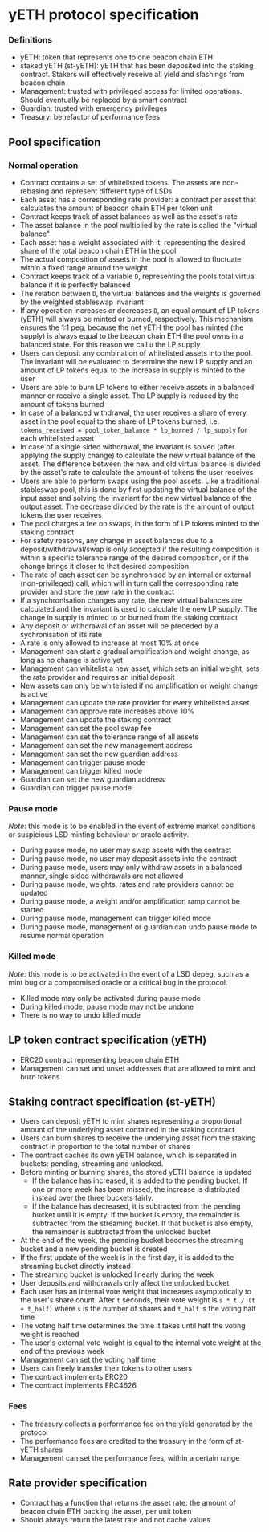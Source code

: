 # yETH protocol specification

### Definitions
- yETH: token that represents one to one beacon chain ETH
- staked yETH (st-yETH): yETH that has been deposited into the staking contract. Stakers will effectively receive all yield and slashings from beacon chain
- Management: trusted with privileged access for limited operations. Should eventually be replaced by a smart contract
- Guardian: trusted with emergency privileges
- Treasury: benefactor of performance fees

## Pool specification
### Normal operation
- Contract contains a set of whitelisted tokens. The assets are non-rebasing and represent different type of LSDs
- Each asset has a corresponding rate provider: a contract per asset that calculates the amount of beacon chain ETH per token unit
- Contract keeps track of asset balances as well as the asset's rate
- The asset balance in the pool multiplied by the rate is called the "virtual balance"
- Each asset has a weight associated with it, representing the desired share of the total beacon chain ETH in the pool
- The actual composition of assets in the pool is allowed to fluctuate within a fixed range around the weight
- Contract keeps track of a variable `D`, representing the pools total virtual balance if it is perfectly balanced
- The relation between `D`, the virtual balances and the weights is governed by the weighted stableswap invariant
- If any operation increases or decreases `D`, an equal amount of LP tokens (yETH) will always be minted or burned, respectively. This mechanism ensures the 1:1 peg, because the net yETH the pool has minted (the supply) is always equal to the beacon chain ETH the pool owns in a balanced state. For this reason we call `D` the LP supply
- Users can deposit any combination of whitelisted assets into the pool. The invariant will be evaluated to determine the new LP supply and an amount of LP tokens equal to the increase in supply is minted to the user
- Users are able to burn LP tokens to either receive assets in a balanced manner or receive a single asset. The LP supply is reduced by the amount of tokens burned
- In case of a balanced withdrawal, the user receives a share of every asset in the pool equal to the share of LP tokens burned, i.e. `tokens_received = pool_token_balance * lp_burned / lp_supply` for each whitelisted asset
- In case of a single sided withdrawal, the invariant is solved (after applying the supply change) to calculate the new virtual balance of the asset. The difference between the new and old virtual balance is divided by the asset's rate to calculate the amount of tokens the user receives
- Users are able to perform swaps using the pool assets. Like a traditional stableswap pool, this is done by first updating the virtual balance of the input asset and solving the invariant for the new virtual balance of the output asset. The decrease divided by the rate is the amount of output tokens the user receives
- The pool charges a fee on swaps, in the form of LP tokens minted to the staking contract
- For safety reasons, any change in asset balances due to a deposit/withdrawal/swap is only accepted if the resulting composition is within a specific tolerance range of the desired composition, or if the change brings it closer to that desired composition
- The rate of each asset can be synchronised by an internal or external (non-privileged) call, which will in turn call the corresponding rate provider and store the new rate in the contract
- If a synchronisation changes any rate, the new virtual balances are calculated and the invariant is used to calculate the new LP supply. The change in supply is minted to or burned from the staking contract
- Any deposit or withdrawal of an asset will be preceded by a sychronisation of its rate
- A rate is only allowed to increase at most 10% at once
- Management can start a gradual amplification and weight change, as long as no change is active yet
- Management can whitelist a new asset, which sets an initial weight, sets the rate provider and requires an initial deposit
- New assets can only be whitelisted if no amplification or weight change is active
- Management can update the rate provider for every whitelisted asset
- Management can approve rate increases above 10%
- Management can update the staking contract
- Management can set the pool swap fee
- Management can set the tolerance range of all assets
- Management can set the new management address
- Management can set the new guardian address
- Management can trigger pause mode
- Management can trigger killed mode
- Guardian can set the new guardian address
- Guardian can trigger pause mode

### Pause mode
_Note_: this mode is to be enabled in the event of extreme market conditions or suspicious LSD minting behaviour or oracle activity.
- During pause mode, no user may swap assets with the contract
- During pause mode, no user may deposit assets into the contract
- During pause mode, users may only withdraw assets in a balanced manner, single sided withdrawals are not allowed
- During pause mode, weights, rates and rate providers cannot be updated
- During pause mode, a weight and/or amplification ramp cannot be started
- During pause mode, management can trigger killed mode
- During pause mode, management or guardian can undo pause mode to resume normal operation

### Killed mode
_Note:_ this mode is to be activated in the event of a LSD depeg, such as a mint bug or a compromised oracle or a critical bug in the protocol.
- Killed mode may only be activated during pause mode
- During killed mode, pause mode may not be undone
- There is no way to undo killed mode

## LP token contract specification (yETH)
- ERC20 contract representing beacon chain ETH
- Management can set and unset addresses that are allowed to mint and burn tokens

## Staking contract specification (st-yETH)
- Users can deposit yETH to mint shares representing a proportional amount of the underlying asset contained in the staking contract
- Users can burn shares to receive the underlying asset from the staking contract in proportion to the total number of shares
- The contract caches its own yETH balance, which is separated in buckets: pending, streaming and unlocked.
- Before minting or burning shares, the stored yETH balance is updated
    - If the balance has increased, it is added to the pending bucket. If one or more week has been missed, the increase is distributed instead over the three buckets fairly.
    - If the balance has decreased, it is subtracted from the pending bucket until it is empty. If the bucket is empty, the remainder is subtracted from the streaming bucket. If that bucket is also empty, the remainder is subtracted from the unlocked bucket
- At the end of the week, the pending bucket becomes the streaming bucket and a new pending bucket is created
- If the first update of the week is in the first day, it is added to the streaming bucket directly instead
- The streaming bucket is unlocked linearly during the week
- User deposits and withdrawals only affect the unlocked bucket
- Each user has an internal vote weight that increases asymptotically to the user's share count. After `t` seconds, their vote weight is `s * t / (t + t_half)` where `s` is the number of shares and `t_half` is the voting half time
- The voting half time determines the time it takes until half the voting weight is reached
- The user's external vote weight is equal to the internal vote weight at the end of the previous week
- Management can set the voting half time
- Users can freely transfer their tokens to other users
- The contract implements ERC20
- The contract implements ERC4626

### Fees
- The treasury collects a performance fee on the yield generated by the protocol
- The performance fees are credited to the treasury in the form of st-yETH shares
- Management can set the performance fees, within a certain range

## Rate provider specification
- Contract has a function that returns the asset rate: the amount of beacon chain ETH backing the asset, per unit token
- Should always return the latest rate and not cache values
